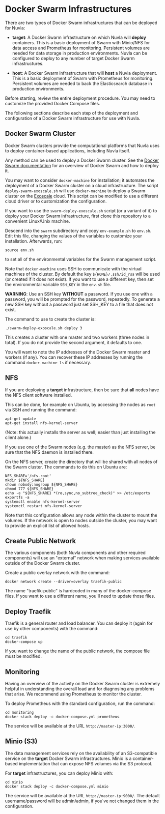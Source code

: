 # Docker Swarm Infrastructures

There are two types of Docker Swarm infrastructures that can be
deployed for Nuvla:

 - **target**: A Docker Swarm infrastructure on which Nuvla will
   **deploy** containers.  This is a basic deployment of Swarm with
   Minio/NFS for data access and Prometheus for monitoring. Persistent
   volumes are needed for data storage in production environments.
   Nuvla can be configured to deploy to any number of target Docker
   Swarm infrastructures.

 - **host**: A Docker Swarm infrastructure that will **host** a Nuvla
   deployment. This is a basic deployment of Swarm with Prometheus for
   monitoring. Persistent volumes are needed to back the Elasticsearch
   database in production environments.

Before starting, review the entire deployment procedure. You may need
to customize the provided Docker Compose files.

The following sections describe each step of the deployment and
configuration of a Docker Swarm infrastructure for use with Nuvla.

## Docker Swarm Cluster

Docker Swarm clusters provide the computational platforms that Nuvla
uses to deploy container-based applications, including Nuvla itself.

Any method can be used to deploy a Docker Swarm cluster.  See the
[Docker Swarm documentation](https://docs.docker.com/engine/swarm/)
for an overview of Docker Swarm and how to deploy it.

You may want to consider `docker-machine` for installation; it
automates the deployment of a Docker Swarm cluster on a cloud
infrastructure. The script `deploy-swarm-exoscale.sh` will use
`docker-machine` to deploy a Swarm cluster on the
[Exoscale](https://exoscale.ch) cloud. This script can be modified to
use a different cloud driver or to customization the configuration.

If you want to use the `swarm-deploy-exoscale.sh` script (or a variant
of it) to deploy your Docker Swarm infrastructure, first clone this
repository to a convenient Linux/Unix machine.

Descend into the `swarm` subdirectory and copy `env-example.sh` to
`env.sh`. Edit this file, changing the values of the variables to
customize your installation. Afterwards, run:

    source env.sh

to set all of the environmental variables for the Swarm management
script. 

Note that `docker-machine` uses SSH to communicate with the virtual
machines of the cluster. By default the key `${HOME}/.ssh/id_rsa` will
be used (or created if it does not exist). If you want to use a
different key, then set the environmental variable `SSH_KEY` in the
`env.sh` file.

**WARNING**: Use an SSH key **WITHOUT** a password. If you use one
with a password, you will be prompted for the password, repeatedly. To
generate a new SSH key without a password just set SSH_KEY to a file
that does not exist.

The command to use to create the cluster is:

    ./swarm-deploy-exoscale.sh deploy 3

This creates a cluster with one master and two workers (three nodes in
total). If you do not provide the second argument, it defaults to one.

You will want to note the IP addresses of the Docker Swarm master and
workers (if any). You can recover these IP addresses by running the
command `docker-machine ls` if necessary.

## NFS

If you are deploying a **target** infrastructure, then be sure that
**all** nodes have the NFS client software installed.

This can be done, for example on Ubuntu, by accessing the nodes as
`root` via SSH and running the command:

    apt-get update
    apt-get install nfs-kernel-server

(Note: this actually installs the server as well; easier than just
installing the client alone.)

If you use one of the Swarm nodes (e.g. the master) as the NFS server,
be sure that the NFS daemon is installed there.

On the NFS server, create the directory that will be shared with all
nodes of the Swarm cluster.  The commands to do this on Ubuntu are:

    NFS_SHARE='/nfs-root'
    mkdir ${NFS_SHARE}
    chown nobody:nogroup ${NFS_SHARE}
    chmod 777 ${NFS_SHARE}
    echo -e "${NFS_SHARE} *(ro,sync,no_subtree_check)" >> /etc/exports
    exportfs -a
    systemctl enable nfs-kernel-server
    systemctl restart nfs-kernel-server

Note that this configuration allows any node within the cluster to
mount the volumes.  If the network is open to nodes outside the
cluster, you may want to provide an explicit list of allowed hosts.

## Create Public Network

The various components (both Nuvla components and other required
components) will use an "external" network when making services
available outside of the Docker Swarm cluster. 

Create a public overlay network with the command:

    docker network create --driver=overlay traefik-public

The name "traefik-public" is hardcoded in many of the docker-compose
files. If you want to use a different name, you'll need to update
those files.

## Deploy Traefik

Traefik is a general router and load balancer. You can deploy it
(again for use by other components) with the command:

    cd traefik
    docker-compose up

If you want to change the name of the public network, the compose file
must be modified.

## Monitoring

Having an overview of the activity on the Docker Swarm cluster is
extremely helpful in understanding the overall load and for diagnosing
any problems that arise. We recommend using Prometheus to monitor the
cluster.

To deploy Prometheus with the standard configuration, run the command:

    cd monitoring
    docker stack deploy -c docker-compose.yml prometheus

The service will be available at the URL `http://master-ip:3000/`. 

## Minio (S3)

The data management services rely on the availability of an
S3-compatible service on the **target** Docker Swarm
infrastructures. Minio is a container-based implementation that can
expose NFS volumes via the S3 protocol.

For **target** infrastructures, you can deploy Minio with:

    cd minio
    docker stack deploy -c docker-compose.yml minio

The service will be available at the URL `http://master-ip:9000/`. The
default username/password will be admin/admin, if you've not changed
them in the configuration.
